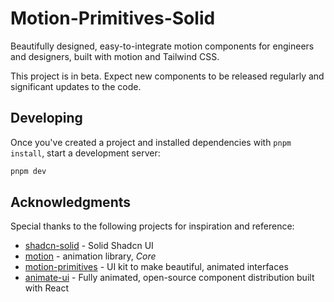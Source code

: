 # Motion-Primitives-Solid

Beautifully designed, easy-to-integrate motion components for engineers and designers, built with motion and Tailwind CSS.

This project is in beta. Expect new components to be released regularly and significant updates to the code.


## Developing

Once you've created a project and installed dependencies with `pnpm install`, start a development server:

```bash
pnpm dev
```

## Acknowledgments

Special thanks to the following projects for inspiration and reference:

- [shadcn-solid](https://github.com/hngngn/shadcn-solid) - Solid Shadcn UI
- [motion](https://motion.net.cn/docs/animate) - animation library, *Core*
- [motion-primitives](https://github.com/ibelick/motion-primitives) - UI kit to make beautiful, animated interfaces
- [animate-ui](https://github.com/animate-ui/animate-ui) - Fully animated, open-source component distribution built with React
